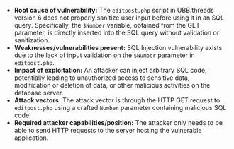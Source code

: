- **Root cause of vulnerability:** The `editpost.php` script in UBB.threads version 6 does not properly sanitize user input before using it in an SQL query. Specifically, the `$Number` variable, obtained from the GET parameter, is directly inserted into the SQL query without validation or sanitization.
- **Weaknesses/vulnerabilities present:** SQL Injection vulnerability exists due to the lack of input validation on the `$Number` parameter in `editpost.php`.
- **Impact of exploitation:** An attacker can inject arbitrary SQL code, potentially leading to unauthorized access to sensitive data, modification or deletion of data, or other malicious activities on the database server.
- **Attack vectors:** The attack vector is through the HTTP GET request to `editpost.php` using a crafted `Number` parameter containing malicious SQL code.
- **Required attacker capabilities/position:** The attacker only needs to be able to send HTTP requests to the server hosting the vulnerable application.
